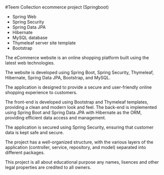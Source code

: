 
#Teem Collection ecommerce project (Springboot)


* Spring Web
* Spring Security
* Spring Data JPA
* Hibernate
* MySQL database
* Thymeleaf server site template
* Bootstrap

The eCommerce website is an online shopping platform built using the latest web technologies. 

The website is developed using Spring Boot, Spring Security, Thymeleaf, Hibernate, Spring Data JPA, Bootstrap, and MySQL. 

The application is designed to provide a secure and user-friendly online shopping experience to customers. 

The front-end is developed using Bootstrap and Thymeleaf templates, providing a clean and modern look and feel. The back-end is implemented using Spring Boot and Spring Data JPA with Hibernate as the ORM, providing efficient data access and management. 

The application is secured using Spring Security, ensuring that customer data is kept safe and secure. 

The project has a well-organized structure, with the various layers of the application (controller, service, repository, and model) separated into different packages.

This project is all about educational purpose any names, lisences and other legal properties are credited to all owners.

